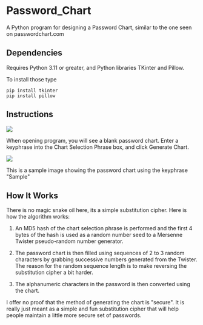 # Password_Chart
 A Python program for designing a Password Chart, similar to the one seen on passwordchart.com

## Dependencies
Requires Python 3.11 or greater, and Python libraries TKinter and Pillow.

To install those type
```
pip install tkinter
pip install pillow
```
## Instructions
![](https://i.imgur.com/iInwA1z.png)

When opening program, you will see a blank password chart. Enter a keyphrase into the Chart Selection Phrase box, and click Generate Chart.

![](https://i.imgur.com/dz5FhCs.png)

This is a sample image showing the password chart using the keyphrase "Sample"

## How It Works

There is no magic snake oil here, its a simple substitution cipher. Here is how the algorithm works:

1. An MD5 hash of the chart selection phrase is performed and the first 4 bytes of the hash is used as a random number seed to a Mersenne Twister pseudo-random number generator.

2. The password chart is then filled using sequences of 2 to 3 random characters by grabbing successive numbers generated from the Twister. The reason for the random sequence length is to make reversing the substitution cipher a bit harder.

3. The alphanumeric characters in the password is then converted using the chart. 

I offer no proof that the method of generating the chart is "secure". It is really just meant as a simple and fun substitution cipher that will help people maintain a little more secure set of passwords.